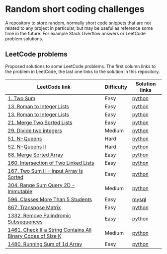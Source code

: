 # Random short coding challenges

A repository to store random, normally short code snippets that are not related to any project in particular, but may be useful as reference some time in the future. For example Stack Overflow answers or LeetCode problem solutions.

## LeetCode problems

Proposed solutions to some LeetCode problems. The first column links to the problem in LeetCode, the last one links to the solution in this repository.

| LeetCode link                                                         | Difficulty | Solution links                                         |
| --------------------------------------------------------------------- | ---------- | ------------------------------------------------------ |
| [1. Two Sum][lc1]                                                     | Easy       | [python](leetcode/two_sum.py)                          |
| [13. Roman to Integer Lists][lc13]                                    | Easy       | [python](leetcode/roman_to_integer.py)                 |
| [13. Roman to Integer Lists][lc13]                                    | Easy       | [python](leetcode/roman_to_integer.py)                 |
| [21. Merge Two Sorted Lists][lc21]                                    | Easy       | [python](leetcode/merge_two_sorted_lists.py)           |
| [29. Divide two integers][lc29]                                       | Medium     | [python](leetcode/divide_two_integers.py)              |
| [51. N-Queens][lc51]                                                  | Hard       | [python](leetcode/n-queens.py)                         |
| [52. N-Queens II][lc52]                                               | Hard       | [python](leetcode/n-queens-ii.py)                      |
| [88. Merge Sorted Array][lc88]                                        | Easy       | [python](leetcode/merge-sorted-array.py)               |
| [160. Intersection of Two Linked Lists][lc160]                        | Easy       | [python](leetcode/intersection-of-two-linked-lists.py) |
| [167. Two Sum II - Input Array Is Sorted][lc167]                      | Easy       | [python](leetcode/two-sum-ii-input-array-is-sorted.py) |
| [304. Range Sum Query 2D - Immutable][lc304]                          | Medium     | [python](leetcode/divide_two_integers.py)              |
| [596. Classes More Than 5 Students][lc596]                            | Easy       | [mysql](leetcode/classes_more_than_5_students.sql)     |
| [867. Transpose Matrix][lc867]                                        | Easy       | [python](leetcode/transpose-matrix.py)                 |
| [1332. Remove Palindromic Subsequences][lc1332]                       | Easy       | [python](leetcode/remove-palindromic-subsequences.py)  |
| [1461. Check If a String Contains All Binary Codes of Size K][lc1461] | Medium     | [python](leetcode/has_all_codes.py)                    |
| [1480. Running Sum of 1d Array][lc1480]                               | Easy       | [python](leetcode/running_sum.py)                      |

[lc1]: https://leetcode.com/problems/two-sum/
[lc13]: https://leetcode.com/problems/roman-to-integer/
[lc21]: https://leetcode.com/problems/merge-two-sorted-lists/
[lc29]: https://leetcode.com/problems/divide-two-integers/
[lc51]: https://leetcode.com/problems/n-queens/
[lc52]: https://leetcode.com/problems/n-queens-ii/
[lc88]: https://leetcode.com/problems/merge-sorted-array/
[lc160]: https://leetcode.com/problems/intersection-of-two-linked-lists/
[lc167]: https://leetcode.com/problems/two-sum-ii-input-array-is-sorted/
[lc304]: https://leetcode.com/problems/range-sum-query-2d-immutable/
[lc596]: https://leetcode.com/problems/classes-more-than-5-students/
[lc867]: https://leetcode.com/problems/transpose-matrix/
[lc1332]: https://leetcode.com/problems/remove-palindromic-subsequences/
[lc1461]: https://leetcode.com/problems/check-if-a-string-contains-all-binary-codes-of-size-k/
[lc1480]: https://leetcode.com/problems/running-sum-of-1d-array/
